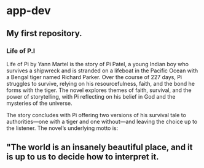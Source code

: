 # app-dev
## My first repository.
### Life of P.I

Life of Pi by Yann Martel is the story of Pi Patel, a young Indian boy who survives a shipwreck and is stranded on a lifeboat in the Pacific Ocean with a Bengal tiger named Richard Parker. Over the course of 227 days, Pi struggles to survive, relying on his resourcefulness, faith, and the bond he forms with the tiger. The novel explores themes of faith, survival, and the power of storytelling, with Pi reflecting on his belief in God and the mysteries of the universe.

The story concludes with Pi offering two versions of his survival tale to authorities—one with a tiger and one without—and leaving the choice up to the listener. The novel’s underlying motto is:

## "The world is an insanely beautiful place, and it is up to us to decide how to interpret it.
